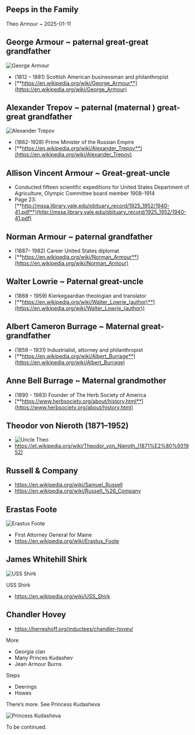 ## Peeps in the Family

Theo Armour \~ 2025-01-11

## George Armour \~ paternal great-great grandfather
![George Armour]( George-armour-photo-second-presbyterian-church-of-chicago.png)
* (1812 – 1881) Scottish American businessman and philanthropist
* [**https://en.wikipedia.org/wiki/George_Armour**](https://en.wikipedia.org/wiki/George_Armour)

## Alexander Trepov \~ paternal (maternal ) great-great grandfather

![Alexander Trepov]( Alexander_Trepov.jpg )

* (1862-1928) Prime Minister of the Russian Empire
* [**https://en.wikipedia.org/wiki/Alexander_Trepov**](https://en.wikipedia.org/wiki/Alexander_Trepov)

## Allison Vincent Armour \~ Great-great-uncle

* Conducted fifteen scientific expeditions for United States Department of Agriculture, Olympic Committee board member 1908-1914
* Page 23: [**http://mssa.library.yale.edu/obituary_record/1925_1952/1940-41.pdf**](http://mssa.library.yale.edu/obituary_record/1925_1952/1940-41.pdf)

## Norman Armour \~ paternal grandfather

* (1887– 1982) Career United States diplomat
* [**https://en.wikipedia.org/wiki/Norman_Armour**](https://en.wikipedia.org/wiki/Norman_Armour)

## Walter Lowrie \~ Paternal great-uncle

* (1868 – 1959) Kierkegaardian theologian and translator
* [**https://en.wikipedia.org/wiki/Walter_Lowrie_(author)**](https://en.wikipedia.org/wiki/Walter_Lowrie_(author))

## Albert Cameron Burrage \~ Maternal great-grandfather

* (1859 – 1931) Industrialist, attorney and philanthropist
* [**https://en.wikipedia.org/wiki/Albert_Burrage**](https://en.wikipedia.org/wiki/Albert_Burrage)

## Anne Bell Burrage \~ Maternal grandmother

* (1890 - 1983) Founder of The Herb Society of America
* [**https://www.herbsociety.org/about/history.html**](https://www.herbsociety.org/about/history.html)

## Theodor von Nieroth (1871–1952)

* ![Uncle Theo]( Fyodor_M._Nirod.jpeg )
* <https://et.wikipedia.org/wiki/Theodor_von_Nieroth_(1871%E2%80%931952)>

## Russell & Company

 * https://en.wikipedia.org/wiki/Samuel_Russell
 * https://en.wikipedia.org/wiki/Russell_%26_Company

## Erastas Foote

![Erastus Foote](Erastus_Foote.jpg)

* First Attorney General for Maine
* <https://en.wikipedia.org/wiki/Erastus_Foote>


## James Whitehill Shirk

![USS Shirk](uss-shirk.jpg)

USS Shirk

* <https://en.wikipedia.org/wiki/USS_Shirk>


## Chandler Hovey

* https://herreshoff.org/inductees/chandler-hovey/

More

* Georgia clan
* Many Princes Kudashev
* Jean Armour Burns

Steps

* Deerings
* Howes

There’s more. See Princess Kudasheva

![Princess Kudasheva](princess-kudasheva.jpg )

To be continued.


